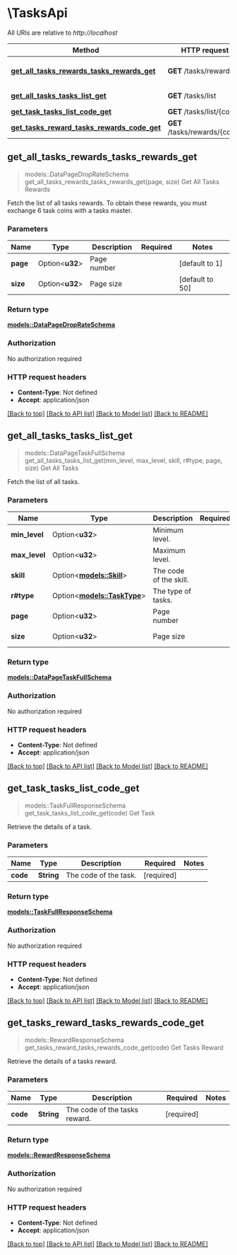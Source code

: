 # \TasksApi

All URIs are relative to *http://localhost*

Method | HTTP request | Description
------------- | ------------- | -------------
[**get_all_tasks_rewards_tasks_rewards_get**](TasksApi.md#get_all_tasks_rewards_tasks_rewards_get) | **GET** /tasks/rewards | Get All Tasks Rewards
[**get_all_tasks_tasks_list_get**](TasksApi.md#get_all_tasks_tasks_list_get) | **GET** /tasks/list | Get All Tasks
[**get_task_tasks_list_code_get**](TasksApi.md#get_task_tasks_list_code_get) | **GET** /tasks/list/{code} | Get Task
[**get_tasks_reward_tasks_rewards_code_get**](TasksApi.md#get_tasks_reward_tasks_rewards_code_get) | **GET** /tasks/rewards/{code} | Get Tasks Reward



## get_all_tasks_rewards_tasks_rewards_get

> models::DataPageDropRateSchema get_all_tasks_rewards_tasks_rewards_get(page, size)
Get All Tasks Rewards

Fetch the list of all tasks rewards. To obtain these rewards, you must exchange 6 task coins with a tasks master.

### Parameters


Name | Type | Description  | Required | Notes
------------- | ------------- | ------------- | ------------- | -------------
**page** | Option<**u32**> | Page number |  |[default to 1]
**size** | Option<**u32**> | Page size |  |[default to 50]

### Return type

[**models::DataPageDropRateSchema**](DataPage_DropRateSchema_.md)

### Authorization

No authorization required

### HTTP request headers

- **Content-Type**: Not defined
- **Accept**: application/json

[[Back to top]](#) [[Back to API list]](../README.md#documentation-for-api-endpoints) [[Back to Model list]](../README.md#documentation-for-models) [[Back to README]](../README.md)


## get_all_tasks_tasks_list_get

> models::DataPageTaskFullSchema get_all_tasks_tasks_list_get(min_level, max_level, skill, r#type, page, size)
Get All Tasks

Fetch the list of all tasks.

### Parameters


Name | Type | Description  | Required | Notes
------------- | ------------- | ------------- | ------------- | -------------
**min_level** | Option<**u32**> | Minimum level. |  |
**max_level** | Option<**u32**> | Maximum level. |  |
**skill** | Option<[**models::Skill**](.md)> | The code of the skill. |  |
**r#type** | Option<[**models::TaskType**](.md)> | The type of tasks. |  |
**page** | Option<**u32**> | Page number |  |[default to 1]
**size** | Option<**u32**> | Page size |  |[default to 50]

### Return type

[**models::DataPageTaskFullSchema**](DataPage_TaskFullSchema_.md)

### Authorization

No authorization required

### HTTP request headers

- **Content-Type**: Not defined
- **Accept**: application/json

[[Back to top]](#) [[Back to API list]](../README.md#documentation-for-api-endpoints) [[Back to Model list]](../README.md#documentation-for-models) [[Back to README]](../README.md)


## get_task_tasks_list_code_get

> models::TaskFullResponseSchema get_task_tasks_list_code_get(code)
Get Task

Retrieve the details of a task.

### Parameters


Name | Type | Description  | Required | Notes
------------- | ------------- | ------------- | ------------- | -------------
**code** | **String** | The code of the task. | [required] |

### Return type

[**models::TaskFullResponseSchema**](TaskFullResponseSchema.md)

### Authorization

No authorization required

### HTTP request headers

- **Content-Type**: Not defined
- **Accept**: application/json

[[Back to top]](#) [[Back to API list]](../README.md#documentation-for-api-endpoints) [[Back to Model list]](../README.md#documentation-for-models) [[Back to README]](../README.md)


## get_tasks_reward_tasks_rewards_code_get

> models::RewardResponseSchema get_tasks_reward_tasks_rewards_code_get(code)
Get Tasks Reward

Retrieve the details of a tasks reward.

### Parameters


Name | Type | Description  | Required | Notes
------------- | ------------- | ------------- | ------------- | -------------
**code** | **String** | The code of the tasks reward. | [required] |

### Return type

[**models::RewardResponseSchema**](RewardResponseSchema.md)

### Authorization

No authorization required

### HTTP request headers

- **Content-Type**: Not defined
- **Accept**: application/json

[[Back to top]](#) [[Back to API list]](../README.md#documentation-for-api-endpoints) [[Back to Model list]](../README.md#documentation-for-models) [[Back to README]](../README.md)

